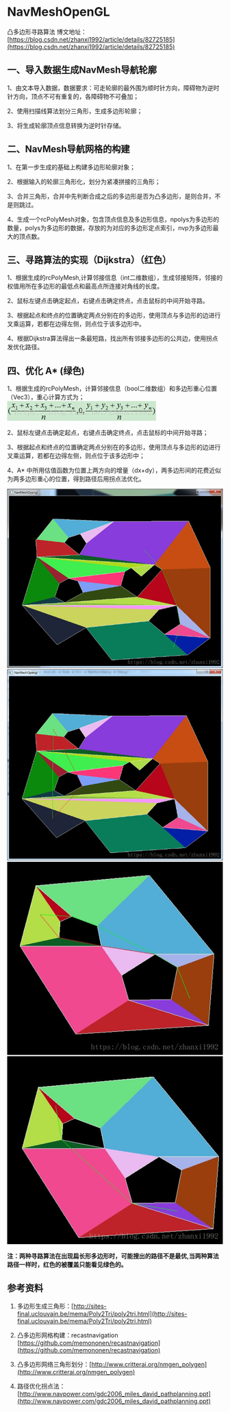 # NavMeshOpenGL
凸多边形寻路算法
博文地址：[https://blog.csdn.net/zhanxi1992/article/details/82725185](https://blog.csdn.net/zhanxi1992/article/details/82725185)
## 一、导入数据生成NavMesh导航轮廓

1、由文本导入数据，数据要求：可走轮廓的最外围为顺时针方向，障碍物为逆时针方向，顶点不可有重复的，各障碍物不可叠加；

2、使用扫描线算法划分三角形，生成多边形轮廓；

3、将生成轮廓顶点信息转换为逆时针存储。

## 二、NavMesh导航网格的构建

1、在第一步生成的基础上构建多边形轮廓对象；

2、根据输入的轮廓三角形化，划分为紧凑拼接的三角形；

3、合并三角形，合并中先判断合成之后的多边形是否为凸多边形，是则合并，不是则跳过。

4、生成一个rcPolyMesh对象，包含顶点信息及多边形信息，npolys为多边形的数量，polys为多边形的数据，存放的为对应的多边形定点索引，nvp为多边形最大的顶点数。

## 三、寻路算法的实现（Dijkstra）（红色）

1、根据生成的rcPolyMesh,计算邻接信息（int二维数组），生成邻接矩阵，邻接的权值用所在多边形的最低点和最高点所连接对角线的长度。

2、鼠标左键点击确定起点，右键点击确定终点，点击鼠标的中间开始寻路。

3、根据起点和终点的位置确定两点分别在的多边形，使用顶点与多边形的边进行叉乘运算，若都在边得左侧，则点位于该多边形中。

4、根据Dijkstra算法得出一条最短路，找出所有邻接多边形的公共边，使用拐点发优化路径。

 

## 四、优化 A* (绿色)

1、根据生成的rcPolyMesh，计算邻接信息（bool二维数组）和多边形重心位置（Vec3），重心计算方式为；
![重心公式](https://github.com/WarZhan/NavMeshOpenGL/blob/master/Res/1.png)

2、鼠标左键点击确定起点，右键点击确定终点，点击鼠标的中间开始寻路；

3、根据起点和终点的位置确定两点分别在的多边形，使用顶点与多边形的边进行叉乘运算，若都在边得左侧，则点位于该多边形中；

4、A* 中所用估值函数为位置上两方向的增量（dx+dy），两多边形间的花费近似为两多边形重心的位置，得到路径后用拐点法优化。

![demo寻路图片1](https://github.com/WarZhan/NavMeshOpenGL/blob/master/Res/2.png)
![demo寻路图片2](https://github.com/WarZhan/NavMeshOpenGL/blob/master/Res/3.png)
![demo寻路图片3](https://github.com/WarZhan/NavMeshOpenGL/blob/master/Res/4.png)
![demo寻路图片4](https://github.com/WarZhan/NavMeshOpenGL/blob/master/Res/5.png)

**注：两种寻路算法在出现扁长形多边形时，可能搜出的路径不是最优,当两种算法路径一样时，红色的被覆盖只能看见绿色的。**

## 参考资料

1. 多边形生成三角形：[http://sites-final.uclouvain.be/mema/Poly2Tri/poly2tri.html](http://sites-final.uclouvain.be/mema/Poly2Tri/poly2tri.html)

2. 凸多边形网格构建：recastnavigation [https://github.com/memononen/recastnavigation](https://github.com/memononen/recastnavigation)

3. 凸多边形网络三角形划分：[http://www.critterai.org/nmgen_polygen](http://www.critterai.org/nmgen_polygen)

4. 路径优化拐点法： [http://www.navpower.com/gdc2006_miles_david_pathplanning.ppt](http://www.navpower.com/gdc2006_miles_david_pathplanning.ppt)
